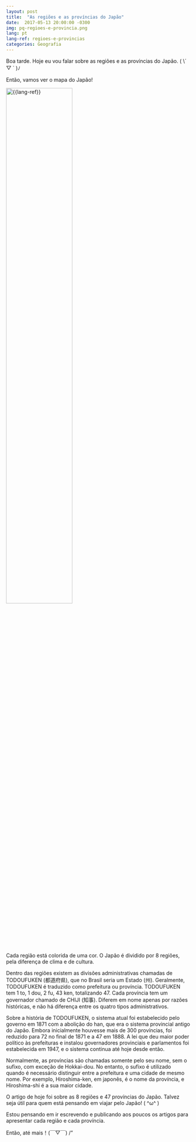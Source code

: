 ```yaml
---
layout: post
title:  "As regiões e as províncias do Japão"
date:  2017-05-13 20:00:00 -0300
img: pq-regioes-e-provincia.png
lang: pt
lang-ref: regioes-e-provincias
categories: Geografia
---
```


Boa tarde. Hoje eu vou falar sobre as regiões e as províncias do Japão. ( \´ ▽ \` )ﾉ

Então, vamos ver o mapa do Japão!

 <img width="60%" src="{{site.baseurl}}/images/regioes-e-provincia.png" alt="{{lang-ref}}" class="imgcenter">

Cada região está colorida de uma cor. O Japão é dividido por 8 regiões, pela diferença de clima e de cultura.

Dentro das regiões existem as divisões administrativas chamadas de TODOUFUKEN (都道府県), que no Brasil seria um Estado (州). Geralmente, TODOUFUKEN é traduzido como prefeitura ou província. TODOUFUKEN tem 1 to, 1 dou, 2 fu, 43 ken, totalizando 47. Cada província tem um governador chamado de CHIJI (知事). Diferem em nome apenas por razões históricas, e não há diferença entre os quatro tipos administrativos.

Sobre a história de TODOUFUKEN, o sistema atual foi estabelecido pelo governo em 1871 com a abolição do han, que era o sistema provincial antigo do Japão.  Embora inicialmente houvesse mais de 300 províncias, foi reduzido para 72 no final de 1871 e a 47 em 1888. A lei que deu maior poder político às prefeituras e instalou governadores provinciais e parlamentos foi estabelecida em 1947, e o sistema continua até hoje desde então.

Normalmente, as províncias são chamadas somente pelo seu nome, sem o sufixo, com exceção de Hokkai-dou. No entanto, o sufixo é utilizado quando é necessário distinguir entre a prefeitura e uma cidade de mesmo nome. Por exemplo, Hiroshima-ken, em japonês, é o nome da província, e Hiroshima-shi é a sua maior cidade.

O artigo de hoje foi sobre as 8 regiões e 47 províncias do Japão. Talvez seja útil para quem está pensando em viajar pelo Japão! ( ^ω^ )

Estou pensando em ir escrevendo e publicando aos poucos os artigos para apresentar cada região e cada província.

Então, até mais！(￣▽￣) /”
